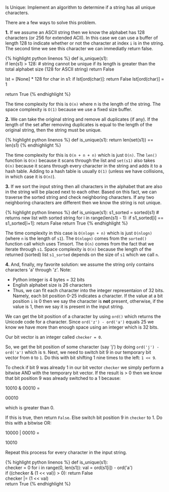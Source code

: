 Is Unique: Implement an algorithm to determine if a string has all unique characters.

There are a few ways to solve this problem.

**1.** If we assume an ASCII string then we know the alphabet has 128 characters (or 256 for extended ACII). In this case we can use a buffer of length 128 to indicate whether or not the character at index `i` is in the string. The second time we see this character we can immediatly return false.

{% highlight python linenos %}
def is_unique(s1):  
  if len(s1) > 128: # string cannot be unique if its length is greater than the total alphabet size (128 for ASCII string)
    return False

  lst = [None] * 128
  for char in s1:
    if lst[ord(char)]:
      return False
    lst[ord(char)] = 1

  return True
{% endhighlight %}

The time complexity for this is `O(n)` where n is the length of the string. The space complexity is `O(1)` because we use a fixed size buffer.

**2.** We can take the original string and remove all duplicates (if any). If the length of the set after removing duplicates is equal to the length of the original string, then the string must be unique.

{% highlight python linenos %}
def is_unique(s1):
  return len(set(s1)) == len(s1)
{% endhighlight %}

The time complexity for this is `O(n + n + n)` which is just `O(n)`. The `len()` function is `O(n)` because it scans through the list and `set(s1)` also takes `O(n)` because it scans through every character in the string and adds it to a hash table. Adding to a hash table is usually `O(1)` (unless we have collisions, in which case it is `O(n)`).

**3.** If we sort the input string then all characters in the alphabet that are also in the string will be placed next to each other. Based on this fact, we can traverse the sorted string and check neighboring characters. If any two neighboring characters are different then we know the string is not unique.

{% highlight python linenos %}
def is_unique(s1):
  s1_sorted = sorted(s1) # returns new list with sorted string
  for i in range(len(s1) - 1):
    if s1_sorted[i] == s1_sorted[i+1]:
      return False
  return True
{% endhighlight %}

The time complexity in this case is `O(nlogn + n)` which is just `O(nlogn)` (where `n` is the length of `s1`). The `O(nlogn)` comes from the `sorted()` function call which uses Timsort. The `O(n)` comes from the fact that we iterate through `s1`. Space complexity is `O(n)` because the length of the returned (sorted) list `s1_sorted` depends on the size of `s1` which we call `n`.

**4.** And, finally, my favorite solution: we assume the string only contains characters 'a' through 'z'. Note:
- Python integer is 4 bytes = 32 bits
- English alphabet size is 26 characters
- Thus, we can fit each character into the integer representaion of 32 bits. Namely, each bit position 0-25 indicates a character. If the value at a bit position `i` is 0 then we say the character is **not** present, otherwise, if the value is 1, then we say it is present in the input string.

We can get the bit position of a character by using `ord()` which returns the Unicode code for a character. Since `ord('z') - ord('a')` equals 25 we know we have more than enough space using an integer which is 32 bits.

Our bit vector is an integer called `checker = 0`.

So, we get the bit position of some character (say 'j') by doing `ord('j') - ord('a')` which is `9`. Next, we need to switch bit 9 in our temporary bit vector from `0` to `1`. Do this with bit shifting 1 nine times to the left: `1 << 9`.

To check if bit 9 was already 1 in our bit vector `checker` we simply perform a bitwise AND with the temporary bit vector. If the result is > 0 then we know that bit position 9 was already switched to a 1 because:

10010 &
00010 =

00010

which is greater than 0.

If this is true, then return `False`. Else switch bit position 9 in `checker` to 1. Do this with a bitwise OR:

10000 |
00010 =

10010

Repeat this process for every character in the input string.

{% highlight python linenos %}
def is_unique(s1):  
  checker = 0
  for i in range(0, len(s1)):
    val = ord(s1[i]) - ord('a')        
    if ((checker & (1 << val)) > 0):
      return False    
    checker |= (1 << val)    
  return True
{% endhighlight %}
